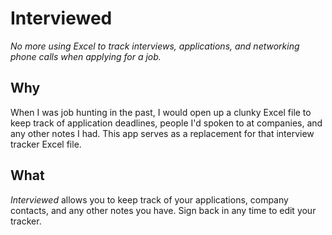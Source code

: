 # Interviewed

_No more using Excel to track interviews, applications, and networking phone calls when applying for a job._

## Why

When I was job hunting in the past, I would open up a clunky Excel file to keep track of application deadlines, people I'd spoken to at companies, and any other notes I had. This app serves as a replacement for that interview tracker Excel file.

## What

_Interviewed_ allows you to keep track of your applications, company contacts, and any other notes you have. Sign back in any time to edit your tracker.
